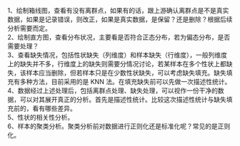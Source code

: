 1、绘制箱线图，查看有没有离群点，如果有的话，跟上游确认离群点是不是真实数据，如果是记录错误，则改正，如果是真实数据，是保留？还是删除？根据后续分析需要而定。  
2、绘制直方图，查看分布状况，主要看是否符合正态分布，若为偏态分布，是否需要处理？  
3、查看缺失情况，包括性状缺失（列维度）和样本缺失（行维度），一般列维度上的缺失并不多，行维度上的缺失则需要分情况讨论，若某样本在多个性状上都缺失，该样本应当删除，但若样本只是在少数性状缺失，可以考虑缺失填充。缺失填充有多种方法，目前采用的是 KNN 法。在填充缺失前可以先做一次描述性统计。  
4、数据经过上述处理后，包括离群点处理、缺失处理，可以视作一份干净的数据，可以对其展开真正的分析。首先是描述性统计。比较这次描述性统计与缺失填充前的，看有哪些差异。  
5、性状的相关性分析。  
6、样本的聚类分析。聚类分析前对数据进行正则化还是标准化呢？常见的是正则化。  
